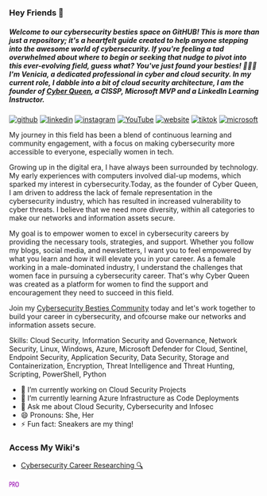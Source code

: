 ### Hey Friends 🌸
##### Welcome to our cybersecurity besties space on GitHUB! This is more than just a repository; it's a heartfelt guide created to help anyone stepping into the awesome world of cybersecurity. If you're feeling a tad overwhelmed about where to begin or seeking that nudge to pivot into this ever-evolving field, guess what? You've just found your besties! 💖👩‍💻 I'm Venicia, a dedicated professional in cyber and cloud security. In my current role, I dabble into a bit of cloud security architecture, I am the founder of [Cyber Queen](https://www.cyberqueen.org), a CISSP, Microsoft MVP and a LinkedIn Learning Instructor.


[<img src='https://cdn.jsdelivr.net/npm/simple-icons@3.0.1/icons/github.svg' alt='github' height='30'>](https://github.com/yourcybersecuritybestie)  [<img src='https://cdn.jsdelivr.net/npm/simple-icons@3.0.1/icons/linkedin.svg' alt='linkedin' height='30'>](https://www.linkedin.com/in/veniciasolomons/)  [<img src='https://cdn.jsdelivr.net/npm/simple-icons@3.0.1/icons/instagram.svg' alt='instagram' height='30'>](https://www.instagram.com/@cyber.queen_/)  [<img src='https://cdn.jsdelivr.net/npm/simple-icons@3.0.1/icons/youtube.svg' alt='YouTube' height='30'>](https://www.youtube.com/channel/@cyber.queen_)  [<img src='https://cdn.jsdelivr.net/npm/simple-icons@3.0.1/icons/icloud.svg' alt='website' height='30'>](www.cyberqueen.org)  [<img src='https://cdn.jsdelivr.net/npm/simple-icons@3.0.1/icons/tiktok.svg' alt='tiktok' height='30'>](https://www.tiktok.com/@cyber.queen_)  [<img src='https://cdn.jsdelivr.net/npm/simple-icons@3.0.1/icons/microsoft.svg' alt='microsoft' height='30'>](https://mvp.microsoft.com/en-US/MVP/profile/af437687-95fb-ed11-8f6d-000d3a560942)  


My journey in this field has been a blend of continuous learning and community engagement, with a focus on making cybersecurity more accessible to everyone, especially women in tech.

Growing up in the digital era, I have always been surrounded by technology. My early experiences with computers involved dial-up modems, which sparked my interest in cybersecurity.Today, as the founder of Cyber Queen, I am driven to address the lack of female representation in the cybersecurity industry, which has resulted in increased vulnerability to cyber threats. I believe that we need more diversity, within all categories to make our networks and information assets secure.

My goal is to empower women to excel in cybersecurity careers by providing the necessary tools, strategies, and support. Whether you follow my blogs, social media, and newsletters, I want you to feel empowered by what you learn and how it will elevate you in your career. As a female working in a male-dominated industry, I understand the challenges that women face in pursuing a cybersecurity career. That's why Cyber Queen was created as a platform for women to find the support and encouragement they need to succeed in this field.

Join my [Cybersecurity Besties Community](https://www.skool.com/cyberqueen/about) today and let's work together to build your career in cybersecurity, and ofcourse make our networks and information assets secure.

Skills: Cloud Security, Information Security and Governance, Network Security, Linux, Windows, Azure, Microsoft Defender for Cloud, Sentinel, Endpoint Security, Application Security, Data Security, Storage and Containerization, Encryption, Threat Intelligence and Threat Hunting, Scripting, PowerShell, Python   

- 🔭 I’m currently working on Cloud Security Projects 
- 🌱 I’m currently learning Azure Infrastructure as Code Deployments 
- 💬 Ask me about Cloud Security, Cybersecurity and Infosec 
- 😄 Pronouns: She, Her 
- ⚡ Fun fact: Sneakers are my thing!

### Access My Wiki's
* [Cybersecurity Career Researching 🔍](https://github.com/YourCybersecurityBestie/YourCybersecurityBestie/wiki/Cybersecurity-Career-Researching-%F0%9F%94%8D)

<a href='https://github.com/pricing'><img src='https://raw.githubusercontent.com/acervenky/animated-github-badges/master/assets/pro.gif' width='20' height='20'></a> 


